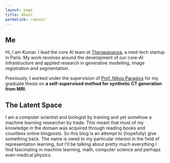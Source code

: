 ```yaml
---
layout: page
title: About
permalink: /about/
---
```


## Me

Hi, I am Kumar. I lead the core AI team at [Therapanacea](https://www.therapanacea.eu/), a med-tech startup in Paris. My work revolves around the development of our core-AI infrastructure and applied research in generative modelling, image registration and segmentation.

Previously, I worked under the supervision of [Prof. Nikos Paragios](https://scholar.google.com/citations?user=ztx2zRKJIYwC&hl=en) for my graduate thesis on **a self-supervised method for synthetic CT generation from MRI**.

## The Latent Space

I am a computer scientist and biologist by training and yet somehow a machine learning researcher by trade. This meant that most of my knowledge in the domain was acquired through reading books and countless online blogposts. So this blog is an attempt to (hopefully) give something back. The name is owed to my particular interest in the field of representation learning, but I'll be talking about pretty much everything I find fascinating in machine learning, math, computer science and perhaps even medical physics.
